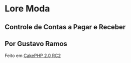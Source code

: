 # Lore Moda

## Controle de Contas a Pagar e Receber
## Por Gustavo Ramos

Feito em [CakePHP 2.0 RC2](www.cakephp.org)